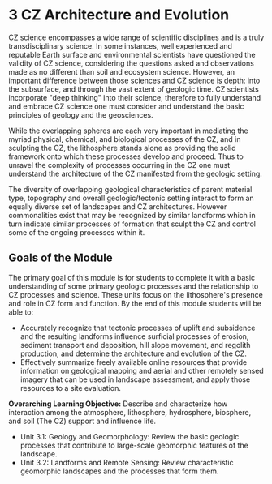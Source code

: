# 3 CZ Architecture and Evolution

CZ science encompasses a wide range of scientific disciplines and is a truly transdisciplinary science. In some instances, well experienced and reputable Earth surface and environmental scientists have questioned the validity of CZ science, considering the questions asked and observations made as no different than soil and ecosystem science. However, an important difference between those sciences and CZ science is depth: into the subsurface, and through the vast extent of geologic time. CZ scientists incorporate "deep thinking" into their science, therefore to fully understand and embrace CZ science one must consider and understand the basic principles of geology and the geosciences.

While the overlapping spheres are each very important in mediating the myriad physical, chemical, and biological processes of the CZ, and in sculpting the CZ, the lithosphere stands alone as providing the solid framework onto which these processes develop and proceed. Thus to unravel the complexity of processes occurring in the CZ one must understand the architecture of the CZ manifested from the geologic setting.

The diversity of overlapping geological characteristics of parent material type, topography and overall geologic/tectonic setting interact to form an equally diverse set of landscapes and CZ architectures. However commonalities exist that may be recognized by similar landforms which in turn indicate similar processes of formation that sculpt the CZ and control some of the ongoing processes within it.

## Goals of the Module

The primary goal of this module is for students to complete it with a basic understanding of some primary geologic processes and the relationship to CZ processes and science. These units focus on the lithosphere's presence and role in CZ form and function. By the end of this module students will be able to:
- Accurately recognize that tectonic processes of uplift and subsidence and the resulting landforms influence surficial processes of erosion, sediment transport and deposition, hill slope movement, and regolith production, and determine the architecture and evolution of the CZ.
- Effectively summarize freely available online resources that provide information on geological mapping and aerial and other remotely sensed imagery that can be used in landscape assessment, and apply those resources to a site evaluation.

**Overarching Learning Objective:** Describe and characterize how interaction among the atmosphere, lithosphere, hydrosphere, biosphere, and soil (The CZ) support and influence life.
- Unit 3.1: Geology and Geomorphology: Review the basic geologic processes that contribute to large-scale geomorphic features of the landscape.
- Unit 3.2: Landforms and Remote Sensing: Review characteristic geomorphic landscapes and the processes that form them.